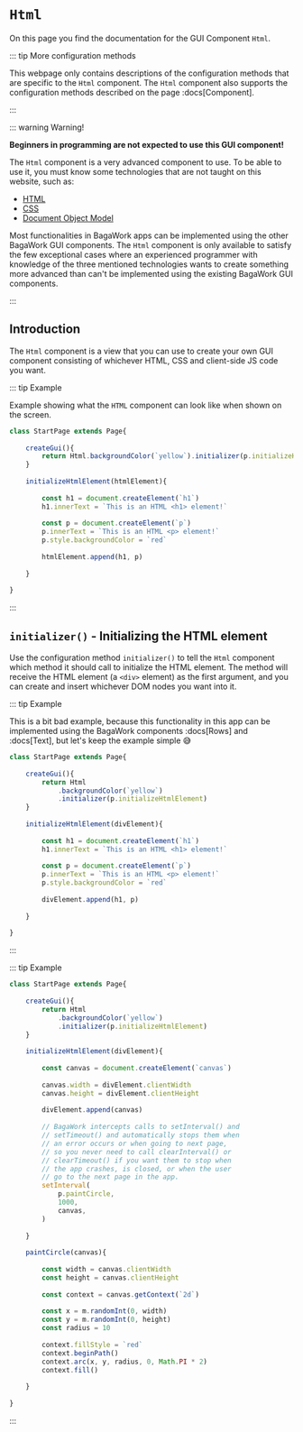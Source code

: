 <script>
	import ViewApp from '$lib/ViewApp.svelte'
</script>

# `Html`
On this page you find the documentation for the GUI Component `Html`.

::: tip More configuration methods

This webpage only contains descriptions of the configuration methods that are specific to the `Html` component. The `Html` component also supports the configuration methods described on the page :docs[Component].

:::

::: warning Warning!

**Beginners in programming are not expected to use this GUI component!**

The `Html` component is a very advanced component to use. To be able to use it, you must know some technologies that are not taught on this website, such as:

* [HTML](https://developer.mozilla.org/en-US/docs/Learn/HTML)
* [CSS](https://developer.mozilla.org/en-US/docs/Learn/CSS)
* [Document Object Model](https://developer.mozilla.org/en-US/docs/Web/API/Document_Object_Model/Introduction)

Most functionalities in BagaWork apps can be implemented using the other BagaWork GUI components. The `Html` component is only available to satisfy the few exceptional cases where an experienced programmer with knowledge of the three mentioned technologies wants to create something more advanced than can't be implemented using the existing BagaWork GUI components.

:::




## Introduction
The `Html` component is a view that you can use to create your own GUI component consisting of whichever HTML, CSS and client-side JS code you want.



::: tip Example

Example showing what the `HTML` component can look like when shown on the screen.

```js baga-show
class StartPage extends Page{
	
	createGui(){
		return Html.backgroundColor(`yellow`).initializer(p.initializeHtmlElement)
	}
	
	initializeHtmlElement(htmlElement){
		
		const h1 = document.createElement(`h1`)
		h1.innerText = `This is an HTML <h1> element!`
		
		const p = document.createElement(`p`)
		p.innerText = `This is an HTML <p> element!`
		p.style.backgroundColor = `red`
		
		htmlElement.append(h1, p)
		
	}
	
}
```

:::



## `initializer()` - Initializing the HTML element
Use the configuration method `initializer()` to tell the `Html` component which method it should call to initialize the HTML element. The method will receive the HTML element (a `<div>` element) as the first argument, and you can create and insert whichever DOM nodes you want into it.

::: tip Example

This is a bit bad example, because this functionality in this app can be implemented using the BagaWork components :docs[Rows] and :docs[Text], but let's keep the example simple 😅

```js baga-show-editor-code
class StartPage extends Page{
	
	createGui(){
		return Html
			.backgroundColor(`yellow`)
			.initializer(p.initializeHtmlElement)
	}
	
	initializeHtmlElement(divElement){
		
		const h1 = document.createElement(`h1`)
		h1.innerText = `This is an HTML <h1> element!`
		
		const p = document.createElement(`p`)
		p.innerText = `This is an HTML <p> element!`
		p.style.backgroundColor = `red`
		
		divElement.append(h1, p)
		
	}
	
}
```

:::

::: tip Example

```js baga-show-editor-code
class StartPage extends Page{
	
	createGui(){
		return Html
			.backgroundColor(`yellow`)
			.initializer(p.initializeHtmlElement)
	}
	
	initializeHtmlElement(divElement){
		
		const canvas = document.createElement(`canvas`)
		
		canvas.width = divElement.clientWidth
		canvas.height = divElement.clientHeight
		
		divElement.append(canvas)
		
		// BagaWork intercepts calls to setInterval() and
		// setTimeout() and automatically stops them when
		// an error occurs or when going to next page,
		// so you never need to call clearInterval() or
		// clearTimeout() if you want them to stop when
		// the app crashes, is closed, or when the user
		// go to the next page in the app.
		setInterval(
			p.paintCircle,
			1000,
			canvas,
		)
		
	}
	
	paintCircle(canvas){
		
		const width = canvas.clientWidth
		const height = canvas.clientHeight
		
		const context = canvas.getContext(`2d`)
		
		const x = m.randomInt(0, width)
		const y = m.randomInt(0, height)
		const radius = 10
		
		context.fillStyle = `red`
		context.beginPath()
		context.arc(x, y, radius, 0, Math.PI * 2)
		context.fill()
		
	}
	
}
```

:::